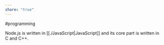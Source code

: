 ```yaml
---
share: "true"
---
```



#programming 

Node.js is written in [[./JavaScript|JavaScript]] and its core part is written in C and C++.
